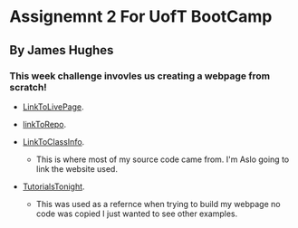 # Assignemnt 2 For UofT BootCamp
## By James Hughes
### This week challenge invovles us creating a webpage from scratch!
 * [LinkToLivePage](https://jameshughes2009.github.io/assignment-2/module-2-code/).

 * [linkToRepo](https://github.com/Jameshughes2009/assignment-2).

 * [LinkToClassInfo](https://github.com/kodeman14/utor-fsf-dec23/tree/main/01-HTML-Git-CSS/02-Challenge).
    * This is where most of my source code came from. I'm Aslo going to link the website used.
* [TutorialsTonight](https://www.tutorialstonight.com/html-web-page-examples-with-source-code).
    * This was used as a refernce when trying to build my webpage no code was copied I just wanted to see other examples.
